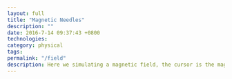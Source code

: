 ```yaml
---
layout: full
title: "Magnetic Needles"
description: ""
date: 2016-7-14 09:37:43 +0800
technologies:
category: physical
tags:
permalink: "/field"
description: Here we simulating a magnetic field, the cursor is the magnet. Click to shuffle.
---
```


<canvas class="w-100 h-100" resize="true" id="myCanvas" style="background:rgb(241,145, 146)"></canvas>

<script type="text/javascript" src="{{site.baseurl}}/js/paper-full.js"></script>
<script type="text/paperscript" canvas="myCanvas">

var activeConfig = 1;
var totalConfigs = 100;

var nav = 0;
var numHor;
var numVert;
var from = new Point(0,0);
var to;
var count;
var thickness = 40;
var pink = '#EB005A'
var blue = '#009dec'

var yellow = '#FFFF00'
generate();

function generate(){
    if (activeConfig==1){
        thickness = 4;
        numHor = 20;
        numVert = 10;
        to = [20, 20];
        color = blue;

    }
    else if (activeConfig>1){
        thickness = Math.floor((Math.random() * 26))
        numHor = Math.floor((Math.random() * 20) + 10);
        numVert = Math.floor((Math.random() * 15) + 5);

        var bracket = Math.floor(Math.random*3)

        if (bracket > 2){
        var x = Math.floor((Math.random() * 800));
        var y = Math.floor((Math.random() * 1000));
        } else if (bracket > 1){
        var x = Math.floor((Math.random() * 400));
        var y = Math.floor((Math.random() * 300));
        } else {
        var x = Math.floor((Math.random() * 100)+2);
        var y = Math.floor((Math.random() * 100)+2);
        }

        to = (x, y);
        var redRandom = Math.random()
        var blueRandom = Math.random()
        var greenRandom = Math.random()
        color = new Color(redRandom, greenRandom, blueRandom);
    }
    else if (activeConfig==3){
        thickness = 1;
        numHor = 10;
        numVert = 10;
        to = (0, 3000);
        color = blue;
    }
    else if (activeConfig==3){
        thickness = 35;
        numHor = 20;
        numVert = 10;
        to = (75, 75);
        color = blue;
    }
    else if (activeConfig==5){
        thickness = 1;
        numHor = 20;
        numVert = 10;
        to = (20, 600);
        color = pink;
    }
    else if (activeConfig==6){
        thickness = Math.floor((Math.random() * 30) + 1)
        numHor = Math.floor((Math.random() * 10) + 10);
        numVert = Math.floor((Math.random() * 12) + 5);
        var x = Math.floor((Math.random() * 80) + 20);
        var y = Math.floor((Math.random() * 40) + 20);
        to = (x, y);
        color = blue;
    }


    count = numHor * numVert;
    var line = new Path.Line(from, to);

    line.style = {strokeColor : color, strokeWidth : thickness, strokeCap : 'round'};
    var symbol = new Symbol(line);
    for (var i = 0; i< numHor; i++){
        for (var j = 0; j< numVert; j++){
           var instance = symbol.place();
             instance.position.x = (view.size.width-nav)/numHor * i + view.size.width/40 +nav;
             instance.position.y = view.size.height/numVert * j + view.size.height/20;
        }
    }
}

function onMouseMove(event){
    for (var i = 0; i < count; i++) {
        var item = project.activeLayer.children[i];
        var vector = event.point - item.position;
        var prevVector = event.lastPoint - item.position;
        item.rotate(vector.angle-prevVector.angle, item.position);
    }
}

//kinda cool but not what I want
// function onResize(){
//     for (var i = 0; i < count; i++) {
//         var item = project.activeLayer.children[i];
//         item.position.y = view.size.width/numVert * i/numHor + 30
//     }
// }

function onMouseDown(event) {
    activeConfig++;
    if (activeConfig>totalConfigs){
        activeConfig = 1;
    }
    project.activeLayer.removeChildren();
    generate();
}

function onResize(event){
   project.activeLayer.removeChildren();
   generate();
}


</script>
